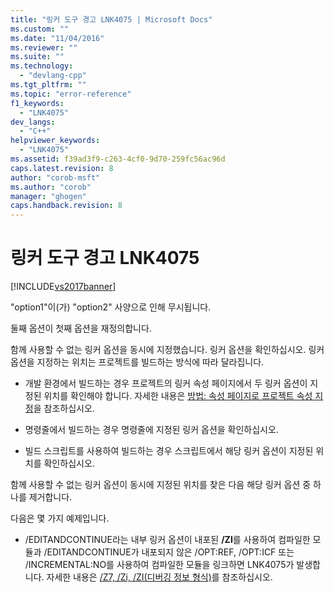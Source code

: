 ```yaml
---
title: "링커 도구 경고 LNK4075 | Microsoft Docs"
ms.custom: ""
ms.date: "11/04/2016"
ms.reviewer: ""
ms.suite: ""
ms.technology: 
  - "devlang-cpp"
ms.tgt_pltfrm: ""
ms.topic: "error-reference"
f1_keywords: 
  - "LNK4075"
dev_langs: 
  - "C++"
helpviewer_keywords: 
  - "LNK4075"
ms.assetid: f39ad3f9-c263-4cf0-9d70-259fc56ac96d
caps.latest.revision: 8
author: "corob-msft"
ms.author: "corob"
manager: "ghogen"
caps.handback.revision: 8
---
```

# 링커 도구 경고 LNK4075
[!INCLUDE[vs2017banner](../../assembler/inline/includes/vs2017banner.md)]

"option1"이\(가\) "option2" 사양으로 인해 무시됩니다.  
  
 둘째 옵션이 첫째 옵션을 재정의합니다.  
  
 함께 사용할 수 없는 링커 옵션을 동시에 지정했습니다.  링커 옵션을 확인하십시오.  링커 옵션을 지정하는 위치는 프로젝트를 빌드하는 방식에 따라 달라집니다.  
  
-   개발 환경에서 빌드하는 경우 프로젝트의 링커 속성 페이지에서 두 링커 옵션이 지정된 위치를 확인해야 합니다.  자세한 내용은 [방법: 속성 페이지로 프로젝트 속성 지정](../../misc/how-to-specify-project-properties-with-property-pages.md)을 참조하십시오.  
  
-   명령줄에서 빌드하는 경우 명령줄에 지정된 링커 옵션을 확인하십시오.  
  
-   빌드 스크립트를 사용하여 빌드하는 경우 스크립트에서 해당 링커 옵션이 지정된 위치를 확인하십시오.  
  
 함께 사용할 수 없는 링커 옵션이 동시에 지정된 위치를 찾은 다음 해당 링커 옵션 중 하나를 제거합니다.  
  
 다음은 몇 가지 예제입니다.  
  
-   \/EDITANDCONTINUE라는 내부 링커 옵션이 내포된 **\/ZI**를 사용하여 컴파일한 모듈과 \/EDITANDCONTINUE가 내포되지 않은 \/OPT:REF, \/OPT:ICF 또는 \/INCREMENTAL:NO를 사용하여 컴파일한 모듈을 링크하면 LNK4075가 발생합니다.  자세한 내용은 [\/Z7, \/Zi, \/ZI\(디버깅 정보 형식\)](../../build/reference/z7-zi-zi-debug-information-format.md)를 참조하십시오.